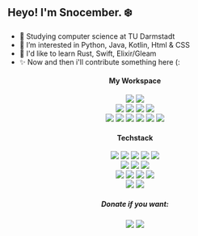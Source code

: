<h2>Heyo! I'm Snocember. ❄️</h2>

<ul>
  <li> 🏫 Studying computer science at TU Darmstadt </li>
  <li> 🌱 I’m interested in Python, Java, Kotlin, Html & CSS </li>
  <li> 📖 I'd like to learn Rust, Swift, Elixir/Gleam </li>
  <li> ✨ Now and then i'll contribute something here (: </li>
</ul>

<div align='center'>
<!--<img src="https://github-readme-stats.vercel.app/api?username=snocember&count_private=true&show_icons=true&theme=tokyonight"> -->

<h4>My Workspace</h4>
  <img src="https://img.shields.io/badge/mac%20os-000000?style=for-the-badge&logo=apple&logoColor=white">
  <img src="https://img.shields.io/badge/Apple%20silicon-737373?style=for-the-badge&logo=apple&logoColor=white">
  </br>
  <img src="https://img.shields.io/badge/Debian-000000?style=for-the-badge&logo=debian&logoColor=white">
  <img src="https://img.shields.io/badge/Rockylinux-000000?style=for-the-badge&logo=rockylinux&logoColor=white">  
  <img src="https://img.shields.io/badge/Proxmox-737373?style=for-the-badge&logo=proxmox&logoColor=white">
  <img src="https://img.shields.io/badge/VMware%20Fusion-737373?style=for-the-badge&Color=white">  
  </br>
  <img src="https://img.shields.io/badge/VSCode-0078D4?style=for-the-badge&logoColor=white">
  <img src="https://img.shields.io/badge/PyCharm-000000.svg?&style=for-the-badge&logo=PyCharm&logoColor=white">
  <img src="https://img.shields.io/badge/IntelliJ%20IDEA-000000?style=for-the-badge&logo=IntelliJIDEA&logoColor=white">
  <img src="https://img.shields.io/badge/Safari-0082C9?style=for-the-badge&logo=Safari&logoColor=white">
  <img src="https://img.shields.io/badge/Brave-E44C30?style=for-the-badge&logo=Brave&logoColor=white">
  <img src="https://img.shields.io/badge/Zen-404040?style=for-the-badge&logoColor=white">

<h4>Techstack</h4>
  <img src="https://img.shields.io/badge/Python-dfb620?style=for-the-badge&logo=python&logoColor=blue">
  <img src="https://img.shields.io/badge/Java-ED8B00?style=for-the-badge&logo=openjdk&logoColor=white">
  <img src="https://img.shields.io/badge/Kotlin-0095D5?&style=for-the-badge&logo=kotlin&logoColor=white">
  <img src="https://img.shields.io/badge/HTML5-E34F26?style=for-the-badge&logo=html5&logoColor=white">
  <img src="https://img.shields.io/badge/CSS3-1572B6?style=for-the-badge&logo=css3&logoColor=white">
  </br>
  <img src="https://img.shields.io/badge/PostgreSQL-316192?style=for-the-badge&logo=postgresql&logoColor=white">
  <img src="https://img.shields.io/badge/MySQL-005C84?style=for-the-badge&logo=mysql&logoColor=white">
  <img src="https://img.shields.io/badge/SQLite-07405E?style=for-the-badge&logo=sqlite&logoColor=white">
  </br>
  <img src="https://img.shields.io/badge/Nginx-009639?style=for-the-badge&logo=nginx&logoColor=white">
  <img src="https://img.shields.io/badge/Traefik-24A0C1?style=for-the-badge&logo=traefikproxy&logoColor=white">
  <img src="https://img.shields.io/badge/Django-092E20?style=for-the-badge&logo=django&logoColor=green">
  <img src="https://img.shields.io/badge/Wagtail-0c8c9c?style=for-the-badge&logo=wagtail&logoColor=white">
  </br>
  <img src="https://img.shields.io/badge/affinity-%237E4DD2.svg?style=for-the-badge&logo=affinity-photo&logoColor=white">
  <img src="https://img.shields.io/badge/gimp-5C5543?style=for-the-badge&logo=gimp&logoColor=white">

<h5>Donate if you want:</h5>
<a href="https://paypal.me/snocember"><img src="https://img.shields.io/badge/PayPal-00457C?style=flat&logo=paypal&logoColor=white"></a>
<a href="https://ko-fi.com/snocember"><img src="https://img.shields.io/badge/Ko--fi-ffffff?style=flat&logo=ko-fi&logoColor=red"></a>

</div>

<!--
**Snocember/Snocember** is a ✨ _special_ ✨ repository because its `README.md` (this file) appears on your GitHub profile.

Here are some ideas to get you started:

- 🔭 I’m currently working on ...
- 🌱 I’m currently learning ...
- 👯 I’m looking to collaborate on ...
- 🤔 I’m looking for help with ...
- 💬 Ask me about ...
- 📫 How to reach me: ...
- 😄 Pronouns: ...
- ⚡ Fun fact: ...
-->
